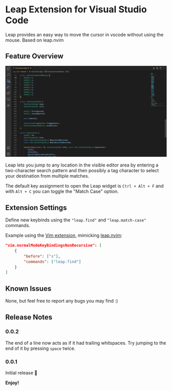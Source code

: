 # Leap Extension for Visual Studio Code 

Leap provides an easy way to move the cursor in vscode without using the mouse. Based on leap.nvim

## Feature Overview

![showcase](./media/showcase.gif?raw=true)

Leap lets you jump to any location in the visible editor area by entering a two-character search pattern and then possibly a tag character to select your destination from multiple matches.

The default key assignment to open the Leap widget is `Ctrl + Alt + F` and with `Alt + C` you can toggle the "Match Case" option.

## Extension Settings

Define new keybinds using the `"leap.find"` and `"leap.match-case"` commands. 

Example using the [Vim extension](https://marketplace.visualstudio.com/items?itemName=vscodevim.vim), mimicking [leap.nvim](https://github.com/ggandor/leap.nvim):

```json
"vim.normalModeKeyBindingsNonRecursive": [
    {
        "before": ["s"],
        "commands": ["leap.find"]
    }
]
```

## Known Issues

None, but feel free to report any bugs you may find :)

## Release Notes

### 0.0.2

The end of a line now acts as if it had trailing whitspaces. Try jumping to the end of it by pressing `space` twice.

### 0.0.1

Initial release 🎉

**Enjoy!**
